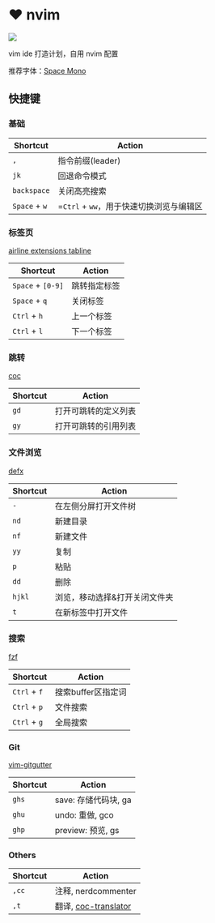 # :heart: nvim

![](https://kicoe-blog.oss-cn-shanghai.aliyuncs.com/eoyjbdQVQICwhKIwepkg.jpg)

vim ide 打造计划，自用 nvim 配置

推荐字体：[Space Mono](https://fonts.google.com/specimen/Space+Mono)

## 快捷键

### 基础

Shortcut		|	Action
------------|-------------------
`,`			|	指令前缀(leader)
`jk`		|	回退命令模式
`backspace`	|	关闭高亮搜索
`Space` + `w`	|	=`Ctrl` + `ww`，用于快速切换浏览与编辑区

### 标签页

[airline extensions tabline](https://github.com/vim-airline/vim-airline)

Shortcut			|	Action
----------------|-------------------
`Space` + `[0-9]`	|	跳转指定标签
`Space` + `q`		|	关闭标签
`Ctrl` + `h`		|	上一个标签
`Ctrl` + `l`		|	下一个标签

### 跳转

[coc](https://github.com/neoclide/coc.nvim)

Shortcut	|	Action
--------|-----------
`gd`	| 打开可跳转的定义列表
`gy`	| 打开可跳转的引用列表

### 文件浏览

[defx](https://github.com/Shougo/defx.nvim)

Shortcut		|	Action
------------|-----------
`-`			|	在左侧分屏打开文件树
`nd`		|	新建目录
`nf`		|	新建文件
`yy`		|	复制
`p`			|	粘贴
`dd`		|	删除
`hjkl`	|	浏览，移动选择&打开关闭文件夹
`t`			|	在新标签中打开文件

### 搜索

[fzf](https://github.com/junegunn/fzf.vim)

Shortcut	|	Action
--------|-----------
`Ctrl` + `f`	|	搜索buffer区指定词
`Ctrl` + `p`	|	文件搜索
`Ctrl` + `g`  | 全局搜索

### Git

[vim-gitgutter](https://github.com/airblade/vim-gitgutter)

Shortcut	|	Action
--------|-----------
`ghs`	|	save: 存储代码块, ga
`ghu`	|	undo: 重做, gco
`ghp`	|	preview: 预览, gs

### Others

Shortcut	|	Action
--------|-----------
`,cc`	|	注释, nerdcommenter
`,t`	|	翻译, [coc-translator](https://github.com/voldikss/coc-translator)
